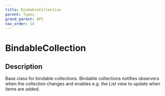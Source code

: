 ```yaml
---
title: BindableCollection
parent: Types
grand_parent: API
nav_order: 14
---
```


# BindableCollection

## Description

Base class for bindable collections. Bindable collections notifies observers when the collection changes and enables e.g. the List view to update when items are added.
